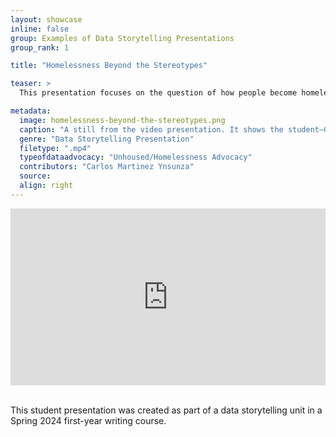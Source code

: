 ```yaml
---
layout: showcase
inline: false
group: Examples of Data Storytelling Presentations
group_rank: 1

title: "Homelessness Beyond the Stereotypes"

teaser: >
  This presentation focuses on the question of how people become homelessness and draws on several data visualizations to explain how a variety of factors, causes, or life crises are often at play, most of which have nothing to do with the stereotype of drug addiction. From this empathetic vantage point, the presentation then explores possible solutions and best practices, both for individual citizens and local governments.

metadata:
  image: homelessness-beyond-the-stereotypes.png
  caption: "A still from the video presentation. It shows the student—Carlos, a masculine individual wearing a black hoodie, speaking to the camera—presenting three graphics that show the rate of homelessness per 10,000 people in the general population. The graphic on the right provides specific information for Arizona, the one on the left shows comparative rates of homelessness across the entire United States, and the bottom graphic provides specific information for Colorado."
  genre: "Data Storytelling Presentation"
  filetype: ".mp4"
  typeofdataadvocacy: "Unhoused/Homelessness Advocacy"
  contributors: "Carlos Martinez Ynsunza"
  source: 
  align: right
---
```


<div style="max-width: 1280px"><div style="position: relative; padding-bottom: 56.25%; height: 0; overflow: hidden;"><iframe src="https://www.youtube.com/embed/f1ckeshjNZ0?videoseries?list=PL9_5y1s7b_5bUQ0dfnXgwzjjEnDWQ7NLS&rel=0" width="1280" height="720" frameborder="0" scrolling="no" allowfullscreen allow="autoplay" title="Rehabilitation vs. Punishment" style="border:none; position: absolute; top: 0; left: 0; right: 0; bottom: 0; height: 100%; max-width: 100%;"></iframe></div></div>

<br>

This student presentation was created as part of a data storytelling unit in a Spring 2024 first-year writing course.

<br>
